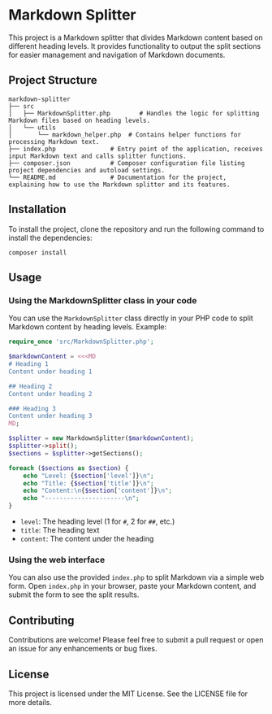 # Markdown Splitter

This project is a Markdown splitter that divides Markdown content based on different heading levels. It provides functionality to output the split sections for easier management and navigation of Markdown documents.

## Project Structure

```
markdown-splitter
├── src
│   ├── MarkdownSplitter.php        # Handles the logic for splitting Markdown files based on heading levels.
│   └── utils
│       └── markdown_helper.php  # Contains helper functions for processing Markdown text.
├── index.php               # Entry point of the application, receives input Markdown text and calls splitter functions.
├── composer.json           # Composer configuration file listing project dependencies and autoload settings.
└── README.md               # Documentation for the project, explaining how to use the Markdown splitter and its features.
```

## Installation

To install the project, clone the repository and run the following command to install the dependencies:

```
composer install
```

## Usage

### Using the MarkdownSplitter class in your code

You can use the `MarkdownSplitter` class directly in your PHP code to split Markdown content by heading levels. Example:

```php
require_once 'src/MarkdownSplitter.php';

$markdownContent = <<<MD
# Heading 1
Content under heading 1

## Heading 2
Content under heading 2

### Heading 3
Content under heading 3
MD;

$splitter = new MarkdownSplitter($markdownContent);
$splitter->split();
$sections = $splitter->getSections();

foreach ($sections as $section) {
    echo "Level: {$section['level']}\n";
    echo "Title: {$section['title']}\n";
    echo "Content:\n{$section['content']}\n";
    echo "----------------------\n";
}
```

- `level`: The heading level (1 for `#`, 2 for `##`, etc.)
- `title`: The heading text
- `content`: The content under the heading

### Using the web interface

You can also use the provided `index.php` to split Markdown via a simple web form. Open `index.php` in your browser, paste your Markdown content, and submit the form to see the split results.

## Contributing

Contributions are welcome! Please feel free to submit a pull request or open an issue for any enhancements or bug fixes.

## License

This project is licensed under the MIT License. See the LICENSE file for more details.